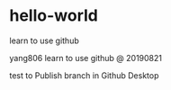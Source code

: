 # hello-world
learn to use github

yang806 learn to use github @ 20190821

test to Publish branch in Github Desktop

